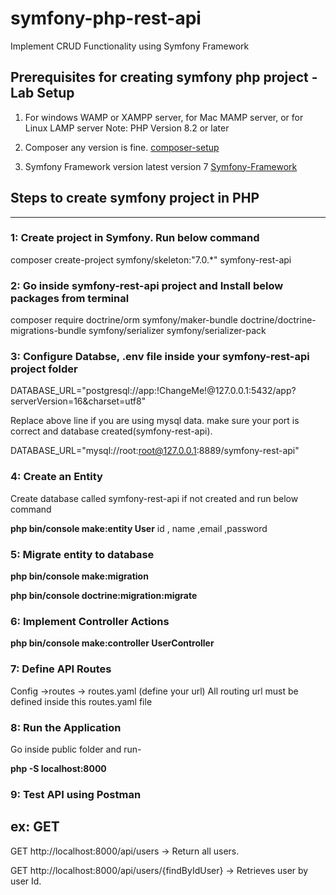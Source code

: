 # symfony-php-rest-api
Implement CRUD Functionality using Symfony Framework

## Prerequisites for creating symfony php project - Lab Setup
1. For windows WAMP or XAMPP server, for Mac MAMP server, or for Linux LAMP server
Note: PHP Version 8.2 or later

2. Composer any version is fine.
   [composer-setup](https://getcomposer.org/download/)

3. Symfony Framework version latest version 7
  [Symfony-Framework](https://symfony.com/doc/current/setup.html)


## Steps to create symfony project in PHP
--------------------------------------------------------------------------------------------------------------
### 1: Create project in Symfony. Run below command
   composer create-project symfony/skeleton:"7.0.*" symfony-rest-api
 
### 2: Go inside symfony-rest-api project and Install below packages from terminal
   composer require doctrine/orm symfony/maker-bundle doctrine/doctrine-migrations-bundle symfony/serializer symfony/serializer-pack
 
### 3: Configure Databse, .env file inside your symfony-rest-api project folder
   DATABASE_URL="postgresql://app:!ChangeMe!@127.0.0.1:5432/app?serverVersion=16&charset=utf8"
   
   Replace above line if you are using mysql data. make sure your port is correct and database created(symfony-rest-api).
   
   DATABASE_URL="mysql://root:root@127.0.0.1:8889/symfony-rest-api"
               
### 4: Create an Entity 
   Create database called symfony-rest-api if not created and run below command
   
   **php bin/console make:entity User**
   id , name ,email ,password
 
### 5: Migrate entity to database
   **php bin/console make:migration**
   
   **php bin/console doctrine:migration:migrate**

### 6: Implement Controller Actions 
   **php bin/console make:controller UserController**

### 7: Define API Routes 
   Config ->routes -> routes.yaml (define your url)
   All routing url must be defined inside this routes.yaml file

### 8: Run the Application
Go inside public folder and run-

   **php -S localhost:8000**

### 9: Test API using Postman 
ex: GET
------------------
GET http://localhost:8000/api/users -> Return all users.

GET http://localhost:8000/api/users/{findByIdUser} -> Retrieves user by user Id.



